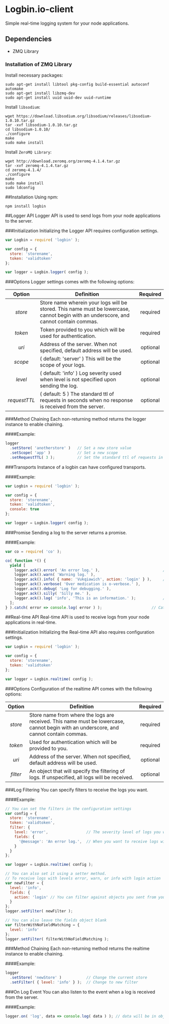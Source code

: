 # Logbin.io-client
Simple real-time logging system for your node applications.

## Dependencies
* ZMQ Library

### Installation of ZMQ Library
Install necessary packages:

    sudo apt-get install libtool pkg-config build-essential autoconf automake
    sudo apt-get install libzmq-dev
    sudo apt-get install uuid uuid-dev uuid-runtime

Install `libsodium`:

    wget https://download.libsodium.org/libsodium/releases/libsodium-1.0.10.tar.gz
    tar -xvf libsodium-1.0.10.tar.gz
    cd libsodium-1.0.10/
    ./configure
    make
    sudo make install

Install `ZeroMQ Library`:

    wget http://download.zeromq.org/zeromq-4.1.4.tar.gz
    tar -xvf zeromq-4.1.4.tar.gz
    cd zeromq-4.1.4/
    ./configure
    make
    sudo make install
    sudo ldconfig

##Installation
Using npm:

    npm install logbin

##Logger API
Logger API is used to send logs from your node applications to the server.

###Initialization
Initializing the Logger API requires configuration settings.

```javascript
var Logbin = require( 'logbin' );

var config = {
  store: 'storename',
  token: 'validtoken'
};

var logger = Logbin.logger( config );
```

###Options
Logger settings comes with the following options:

| Option | Definition | Required |
|:------:| ---------- |:--------:|
| *store* | Store name wherein your logs will be stored. This name must be lowercase, cannot begin with an underscore, and cannot contain commas. | required |
| *token* | Token provided to you which will be used for authentication. | required |
| *uri* | Address of the server. When not specified, default address will be used. | optional |
| *scope* | ( default: 'server' ) This will be the scope of your logs. | optional |
| *level* | ( default: 'info' ) Log severity used when level is not specified upon sending the log. | optional |
| *requestTTL* | ( default: 5 ) The standard ttl of requests in seconds when no response is received from the server. | optional |

###Method Chaining
Each non-returning method returns the logger instance to enable chaining.

####Example:

```javascript
logger
  .setStore( 'anotherstore' )   // Set a new store value
  .setScope( 'app' )            // Set a new scope
  .setRequestTTL( 3 );          // Set the standard ttl of requests in seconds
```

###Transports
Instance of a logbin can have configured transports.

####Example:

```javascript
var Logbin = require( 'logbin' );

var config = {
  store: 'storename',
  token: 'validtoken',
  console: true
};

var logger = Logbin.logger( config );
```

###Promise
Sending a log to the server returns a promise.

####Example:

```javascript
var co = require( 'co' );

co( function *() {
  yield [
    logger.ack().error( 'An error log.' ),                            // Send a log categorized by levels
    logger.ack().warn( 'Warning log.' ),
    logger.ack().info( { name: 'Vukqiawich', action: 'login' } ),     // You can also send an object
    logger.ack().verbose( 'Over medication is o-verbose.' ),
    logger.ack().debug( 'Log for debugging.' ),
    logger.ack().silly( 'Silly me.' ),
    logger.ack().log( 'info', 'This is an information.' );            // Or you can specify the level instead
  ];
} ).catch( error => console.log( error ) );                      // Catch reason of rejection
```

##Real-time API
Real-time API is used to receive logs from your node applications in real-time.

###Initialization
Initializing the Real-time API also requires configuration settings.

```javascript
var Logbin = require( 'logbin' );

var config = {
  store: 'storename',
  token: 'validtoken'
};

var logger = Logbin.realtime( config );
```

###Options
Configuration of the realtime API comes with the following options:

| Option | Definition | Required |
|:------:| ---------- |:--------:|
| *store* | Store name from where the logs are received. This name must be lowercase, cannot begin with an underscore, and cannot contain commas. | required |
| *token* | Used for authentication which will be provided to you. | required |
| *uri* | Address of the server. When not specified, default address will be used. | optional |
| *filter* | An object that will specify the filtering of logs. If unspecified, all logs will be received. | optional |

###Log Filtering
You can specify filters to receive the logs you want.

####Example:

```javascript
// You can set the filters in the configuration settings
var config = {
  store: 'storename',
  token: 'validtoken',
  filter: {
    level: 'error',                 // The severity level of logs you want to receive
    fields: {
      '@message': 'An error log.',  // When you want to receive logs with exact matching strings
    }
  }
};

var logger = Logbin.realtime( config );

// You can also set it using a setter method.
// To receive logs with levels error, warn, or info with login action
var newFilter = {
  level: 'info',
  fields: {
    action: 'login' // You can filter against objects you sent from your applications
  }
};
logger.setFilter( newFilter );

// You can also leave the fields object blank
var filterWithNoFieldMatching = {
  level: 'info'
};
logger.setFilter( filterWithNoFieldMatching );
```

###Method Chaining
Each non-returning method returns the realtime instance to enable chaining.

####Example:

```javascript
logger
  .setStore( 'newStore' )           // Change the current store
  .setFilter( { level: 'info' } );  // Change to new filter
```

###On Log Event
You can also listen to the event when a log is received from the server.

####Example:

```javascript
logger.on( 'log', data => console.log( data ) ); // data will be in object form for easier manipulation
```
